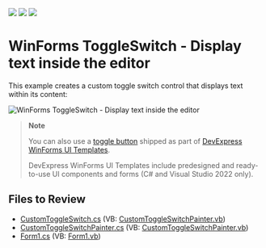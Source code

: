 <!-- default badges list -->
![](https://img.shields.io/endpoint?url=https://codecentral.devexpress.com/api/v1/VersionRange/128621881/13.2.5%2B)
[![](https://img.shields.io/badge/Open_in_DevExpress_Support_Center-FF7200?style=flat-square&logo=DevExpress&logoColor=white)](https://supportcenter.devexpress.com/ticket/details/E4965)
[![](https://img.shields.io/badge/📖_How_to_use_DevExpress_Examples-e9f6fc?style=flat-square)](https://docs.devexpress.com/GeneralInformation/403183)
<!-- default badges end -->

# WinForms ToggleSwitch - Display text inside the editor

This example creates a custom toggle switch control that displays text within its content:

![WinForms ToggleSwitch - Display text inside the editor](https://raw.githubusercontent.com/DevExpress-Examples/how-to-place-text-inside-toggleswitch-e4965/13.2.5%2B/media/winforms-custom-toggle-switch.png)

> **Note**
>
> You can also use a [toggle button](https://docs.devexpress.com/WindowsForms/404077/ui-templates/buttons/toggle-button) shipped as part of [DevExpress WinForms UI Templates](https://docs.devexpress.com/WindowsForms/404061/ui-templates).
>
>  DevExpress WinForms UI Templates﻿ include predesigned and ready-to-use UI components and forms (C# and Visual Studio 2022 only).


## Files to Review

* [CustomToggleSwitch.cs](./CS/WindowsFormsApplication1/CustomToggleSwitch.cs) (VB: [CustomToggleSwitchPainter.vb](./VB/WindowsFormsApplication1/CustomToggleSwitchPainter.vb))
* [CustomToggleSwitchPainter.cs](./CS/WindowsFormsApplication1/CustomToggleSwitchPainter.cs) (VB: [CustomToggleSwitchPainter.vb](./VB/WindowsFormsApplication1/CustomToggleSwitchPainter.vb))
* [Form1.cs](./CS/WindowsFormsApplication1/Form1.cs) (VB: [Form1.vb](./VB/WindowsFormsApplication1/Form1.vb))
